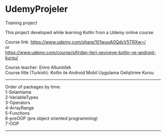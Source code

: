 # UdemyProjeler
Training project

This project developed while learning Kotlin from a Udemy online course.

Course link: https://www.udemy.com/share/101wuoA0QdcV5TRXw=/   
or   
https://www.udemy.com/course/sifirdan-ileri-seviyeye-kotlin-ve-android-kursu/  

Course teacher: Emre Altunbilek  
Course title (Turkish): Kotlin ile Android Mobil Uygulama Geliştirme Kursu

---

Order of packages by time:  
1-Selamlama  
2-VariableTypes  
3-Operators  
4-ArrayRange  
5-Functions  
6-preOOP (pre object oriented programming)  
7-OOP  

---  
